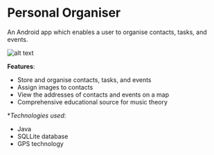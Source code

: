 # Personal Organiser
An Android app which enables a user to organise contacts, tasks, and events.

![alt text](https://i.ibb.co/S5VSJ9y/personal-organiser.png)

**Features**:
- Store and organise contacts, tasks, and events
- Assign images to contacts
- View the addresses of contacts and events on a map
- Comprehensive educational source for music theory

**Technologies used*:

- Java
- SQLLite database
- GPS technology
